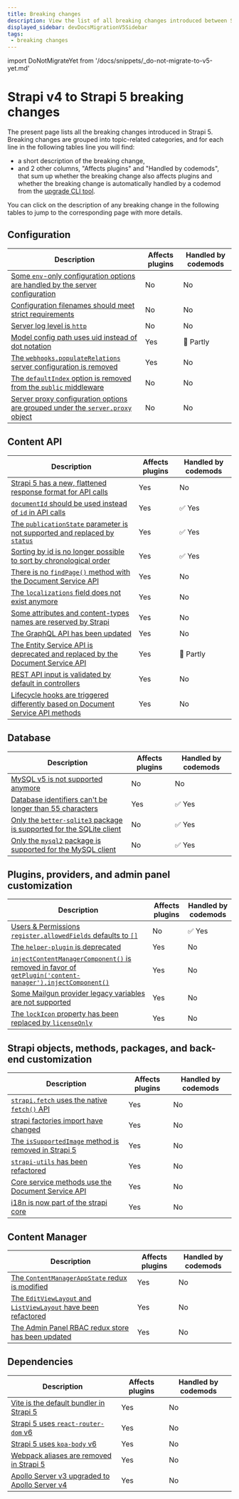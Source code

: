 ```yaml
---
title: Breaking changes
description: View the list of all breaking changes introduced between Strapi v4 and v5.
displayed_sidebar: devDocsMigrationV5Sidebar
tags:
 - breaking changes
---
```


import DoNotMigrateYet from '/docs/snippets/_do-not-migrate-to-v5-yet.md'

# Strapi v4 to Strapi 5 breaking changes

The present page lists all the breaking changes introduced in Strapi 5.
Breaking changes are grouped into topic-related categories, and for each line in the following tables line you will find:

- a short description of the breaking change,
- and 2 other columns, "Affects plugins" and "Handled by codemods", that sum up whether the breaking change also affects plugins and whether the breaking change is automatically handled by a codemod from the [upgrade CLI tool](/dev-docs/upgrade-tool).

You can click on the description of any breaking change in the following tables to jump to the corresponding page with more details.

<DoNotMigrateYet />

## Configuration

| Description | Affects plugins | Handled by codemods |
|-------------|-----------------|---------------------|
| [Some `env`-only configuration options are handled by the server configuration](/dev-docs/migration/v4-to-v5/breaking-changes/removed-support-for-some-env-options) | No | No |
| [Configuration filenames should meet strict requirements](/dev-docs/migration/v4-to-v5/breaking-changes/strict-requirements-config-files) | No | No |
| [Server log level is `http`](/dev-docs/migration/v4-to-v5/breaking-changes/server-default-log-level) | No | No |
| [Model config path uses uid instead of dot notation](/dev-docs/migration/v4-to-v5/breaking-changes/model-config-path-uses-uid) | Yes | 👷 Partly |
| [The `webhooks.populateRelations` server configuration is removed](/dev-docs/migration/v4-to-v5/breaking-changes/remove-webhook-populate-relations) | Yes | No |
| [The `defaultIndex` option is removed from the `public` middleware](/dev-docs/migration/v4-to-v5/breaking-changes/default-index-removed) | No | No |
| [Server proxy configuration options are grouped under the `server.proxy` object](/dev-docs/migration/v4-to-v5/breaking-changes/server-proxy) | No | No |

## Content API

| Description | Affects plugins | Handled by codemods |
|-------------|-----------------|---------------------|
| [Strapi 5 has a new, flattened response format for API calls](/dev-docs/migration/v4-to-v5/breaking-changes/new-response-format) | Yes | No |
| [`documentId` should be used instead of `id` in API calls](/dev-docs/migration/v4-to-v5/breaking-changes/use-document-id) | Yes | ✅ Yes |
| [The `publicationState` parameter is not supported and replaced by `status`](/dev-docs/migration/v4-to-v5/breaking-changes/publication-state-removed) | Yes | ✅ Yes |
| [Sorting by id is no longer possible to sort by chronological order](/dev-docs/migration/v4-to-v5/breaking-changes/sort-by-id) | Yes | ✅ Yes |
| [There is no `findPage()` method with the Document Service API](/dev-docs/migration/v4-to-v5/breaking-changes/no-find-page-in-document-service) | Yes | No |
| [The `localizations` field does not exist anymore](/dev-docs/migration/v4-to-v5/breaking-changes/no-localizations-field) | Yes | No |
| [Some attributes and content-types names are reserved by Strapi](/dev-docs/migration/v4-to-v5/breaking-changes/attributes-and-content-types-names-reserved) | Yes | No |
| [The GraphQL API has been updated](/dev-docs/migration/v4-to-v5/breaking-changes/graphql-api-updated) | Yes | No |
| [The Entity Service API is deprecated and replaced by the Document Service API](/dev-docs/migration/v4-to-v5/breaking-changes/entity-service-deprecated) | Yes | 👷 Partly |
| [REST API input is validated by default in controllers](/dev-docs/migration/v4-to-v5/breaking-changes/default-input-validation) | Yes | No |
| [Lifecycle hooks are triggered differently based on Document Service API methods](/dev-docs/migration/v4-to-v5/breaking-changes/lifecycle-hooks-document-service) | Yes | No |

## Database

| Description | Affects plugins | Handled by codemods |
|-------------|-----------------|---------------------|
| [MySQL v5 is not supported anymore](/dev-docs/migration/v4-to-v5/breaking-changes/mysql5-unsupported) | No | No |
| [Database identifiers can't be longer than 55 characters](/dev-docs/migration/v4-to-v5/breaking-changes/database-identifiers-shortened) | Yes | ✅ Yes |
| [Only the `better-sqlite3` package is supported for the SQLite client](/dev-docs/migration/v4-to-v5/breaking-changes/only-better-sqlite3-for-sqlite) | No | ✅ Yes |
| [Only the `mysql2` package is supported for the MySQL client](/dev-docs/migration/v4-to-v5/breaking-changes/only-mysql2-package-for-mysql) | No | ✅ Yes |

## Plugins, providers, and admin panel customization

| Description | Affects plugins | Handled by codemods |
|-------------|-----------------|---------------------|
| [Users & Permissions `register.allowedFields` defaults to `[]`](/dev-docs/migration/v4-to-v5/breaking-changes/register-allowed-fields) | No | ✅ Yes |
| [The `helper-plugin` is deprecated](/dev-docs/migration/v4-to-v5/breaking-changes/helper-plugin-deprecated) | Yes | No |
| [`injectContentManagerComponent()` is removed in favor of `getPlugin('content-manager').injectComponent()`](/dev-docs/migration/v4-to-v5/breaking-changes/inject-content-manager-component) | Yes | No |
| [Some Mailgun provider legacy variables are not supported](/dev-docs/migration/v4-to-v5/breaking-changes/mailgun-provider-variables) | Yes | No |
| [The `lockIcon` property has been replaced by `licenseOnly`](/dev-docs/migration/v4-to-v5/breaking-changes/license-only) | Yes | No |

## Strapi objects, methods, packages, and back-end customization

| Description | Affects plugins | Handled by codemods |
|-------------|-----------------|---------------------|
| [`strapi.fetch` uses the native `fetch()` API](/dev-docs/migration/v4-to-v5/breaking-changes/fetch) | Yes | No |
| [strapi factories import have changed](/dev-docs/migration/v4-to-v5/breaking-changes/strapi-imports) | Yes | No |
| [The `isSupportedImage` method is removed in Strapi 5](/dev-docs/migration/v4-to-v5/breaking-changes/is-supported-image-removed) | Yes | No |
| [`strapi-utils` has been refactored](/dev-docs/migration/v4-to-v5/breaking-changes/strapi-utils-refactored) | Yes | No |
| [Core service methods use the Document Service API](/dev-docs/migration/v4-to-v5/breaking-changes/core-service-methods-use-document-service) | Yes | No |
| [i18n is now part of the strapi core](/dev-docs/migration/v4-to-v5/breaking-changes/i18n-content-manager-locale) | Yes | No |

## Content Manager

| Description | Affects plugins | Handled by codemods |
|-------------|-----------------|---------------------|
| [The `ContentManagerAppState` redux is modified](/dev-docs/migration/v4-to-v5/breaking-changes/redux-content-manager-app-state) | Yes | No |
| [The `EditViewLayout` and `ListViewLayout` have been refactored](/dev-docs/migration/v4-to-v5/breaking-changes/edit-view-layout-and-list-view-layout-rewritten) | Yes | No |
| [The Admin Panel RBAC redux store has been updated](/dev-docs/migration/v4-to-v5/breaking-changes/admin-panel-rbac-store-updated) | Yes | No |

## Dependencies

| Description | Affects plugins | Handled by codemods |
|-------------|-----------------|---------------------|
| [Vite is the default bundler in Strapi 5](/dev-docs/migration/v4-to-v5/breaking-changes/vite) | Yes | No |
| [Strapi 5 uses `react-router-dom` v6](/dev-docs/migration/v4-to-v5/breaking-changes/react-router-dom-6) | Yes | No |
| [Strapi 5 uses `koa-body` v6](/dev-docs/migration/v4-to-v5/breaking-changes/koa-body-v6) | Yes | No |
| [Webpack aliases are removed in Strapi 5](/dev-docs/migration/v4-to-v5/breaking-changes/webpack-aliases-removed) | Yes | No |
| [Apollo Server v3 upgraded to Apollo Server v4](/dev-docs/migration/v4-to-v5/breaking-changes/upgrade-to-apollov4) | Yes | No |

